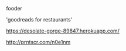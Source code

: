fooder 

'goodreads for restaurants'

https://desolate-gorge-89847.herokuapp.com/

http://prntscr.com/n0e1nm